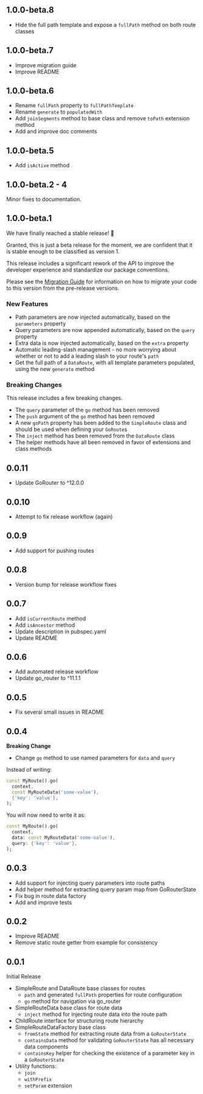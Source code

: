 ## 1.0.0-beta.8

- Hide the full path template and expose a `fullPath` method on both route classes

## 1.0.0-beta.7

- Improve migration guide
- Improve README

## 1.0.0-beta.6

- Rename `fullPath` property to `fullPathTemplate`
- Rename `generate` to `populatedWith`
- Add `joinSegments` method to base class and remove `toPath` extension method
- Add and improve doc comments

## 1.0.0-beta.5

- Add `isActive` method

## 1.0.0-beta.2 - 4

Minor fixes to documentation.

## 1.0.0-beta.1

We have finally reached a stable release! 🎉

Granted, this is just a beta release for the moment, we are confident that it is stable enough to be classified as version 1.

This release includes a significant rework of the API to improve the developer experience and standardize our package conventions.

Please see the [Migration Guide](doc/migration_guide.md) for information on how to migrate your code to this version from the pre-release versions.

### New Features
  * Path parameters are now injected automatically, based on the `parameters` property
  * Query parameters are now appended automatically, based on the `query` property
  * Extra data is now injected automatically, based on the `extra` property
  * Automatic leading-slash management - no more worrying about whether or not to add a leading slash to your route's `path`
  * Get the full path of a `DataRoute`, with all template parameters populated, using the new `generate` method

### Breaking Changes

This release includes a few breaking changes.

  * The `query` parameter of the `go` method has been removed
  * The `push` argument of the `go` method has been removed
  * A new `goPath` property has been added to the `SimpleRoute` class and should be used when defining your `GoRoute`s
  * The `inject` method has been removed from the `DataRoute` class
  * The helper methods have all been removed in favor of extensions and class methods

## 0.0.11

- Update GoRouter to ^12.0.0

## 0.0.10

- Attempt to fix release workflow (again)

## 0.0.9

- Add support for pushing routes

## 0.0.8

- Version bump for release workflow fixes

## 0.0.7

- Add `isCurrentRoute` method
- Add `isAncestor` method
- Update description in pubspec.yaml
- Update README

## 0.0.6

- Add automated release workflow
- Update go_router to ^11.1.1

## 0.0.5

- Fix several small issues in README

## 0.0.4

**Breaking Change**

- Change `go` method to use named parameters for `data` and `query`

Instead of writing:

```dart
const MyRoute().go(
  context, 
  const MyRouteData('some-value'), 
  {'key': 'value'},
);
```

You will now need to write it as:

```dart
const MyRoute().go(
  context, 
  data: const MyRouteData('some-value'), 
  query: {'key': 'value'},
);
```

## 0.0.3

- Add support for injecting query parameters into route paths
- Add helper method for extracting query param map from GoRouterState
- Fix bug in route data factory
- Add and improve tests

## 0.0.2

- Improve README
- Remove static route getter from example for consistency

## 0.0.1

Initial Release

- SimpleRoute and DataRoute base classes for routes
  - `path` and generated `fullPath` properties for route configuration
  - `go` method for navigation via go_router
- SimpleRouteData base class for route data
  - `inject` method for injecting route data into the route path
- ChildRoute interface for structuring route hierarchy
- SimpleRouteDataFactory base class
  - `fromState` method for extracting route data from a `GoRouterState`
  - `containsData` method for validating `GoRouterState` has all necessary data components
  - `containsKey` helper for checking the existence of a parameter key in a `GoRouterState`
- Utility functions:
  - `join`
  - `withPrefix`
  - `setParam` extension

